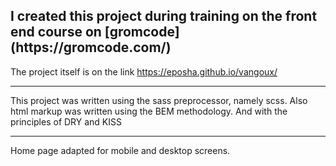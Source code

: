 <h2> I created this project during training on the front end course on [gromcode](https://gromcode.com/) </h2>

The project itself is on the link <https://eposha.github.io/vangoux/>
***
This project was written using the sass preprocessor, namely scss.
Also html markup was written using the BEM methodology. And with the principles of DRY and KISS
***
Home page adapted for mobile and desktop screens.


